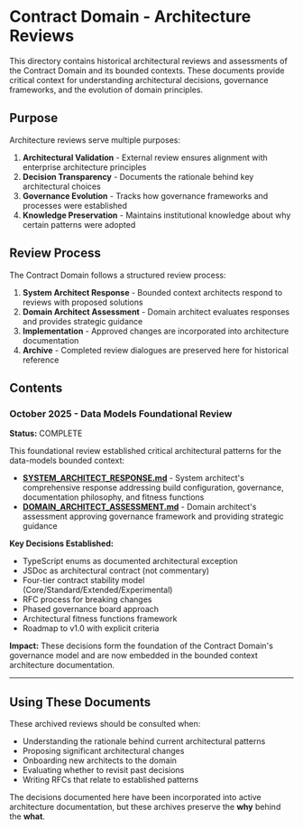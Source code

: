 # Contract Domain - Architecture Reviews

This directory contains historical architectural reviews and assessments of the Contract Domain and its bounded contexts. These documents provide critical context for understanding architectural decisions, governance frameworks, and the evolution of domain principles.

## Purpose

Architecture reviews serve multiple purposes:

1. **Architectural Validation** - External review ensures alignment with enterprise architecture principles
2. **Decision Transparency** - Documents the rationale behind key architectural choices
3. **Governance Evolution** - Tracks how governance frameworks and processes were established
4. **Knowledge Preservation** - Maintains institutional knowledge about why certain patterns were adopted

## Review Process

The Contract Domain follows a structured review process:

1. **System Architect Response** - Bounded context architects respond to reviews with proposed solutions
2. **Domain Architect Assessment** - Domain architect evaluates responses and provides strategic guidance
3. **Implementation** - Approved changes are incorporated into architecture documentation
4. **Archive** - Completed review dialogues are preserved here for historical reference

## Contents

### October 2025 - Data Models Foundational Review

**Status:** COMPLETE

This foundational review established critical architectural patterns for the data-models bounded context:

- **[SYSTEM_ARCHITECT_RESPONSE.md](./SYSTEM_ARCHITECT_RESPONSE.md)** - System architect's comprehensive response addressing build configuration, governance, documentation philosophy, and fitness functions
- **[DOMAIN_ARCHITECT_ASSESSMENT.md](./DOMAIN_ARCHITECT_ASSESSMENT.md)** - Domain architect's assessment approving governance framework and providing strategic guidance

**Key Decisions Established:**
- TypeScript enums as documented architectural exception
- JSDoc as architectural contract (not commentary)
- Four-tier contract stability model (Core/Standard/Extended/Experimental)
- RFC process for breaking changes
- Phased governance board approach
- Architectural fitness functions framework
- Roadmap to v1.0 with explicit criteria

**Impact:** These decisions form the foundation of the Contract Domain's governance model and are now embedded in the bounded context architecture documentation.

---

## Using These Documents

These archived reviews should be consulted when:

- Understanding the rationale behind current architectural patterns
- Proposing significant architectural changes
- Onboarding new architects to the domain
- Evaluating whether to revisit past decisions
- Writing RFCs that relate to established patterns

The decisions documented here have been incorporated into active architecture documentation, but these archives preserve the **why** behind the **what**.

